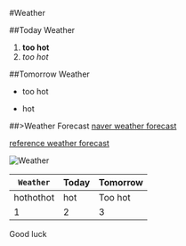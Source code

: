 #Weather

##Today Weather
1. **too hot**
2. *too hot*

##Tomorrow Weather
* too hot
- hot

##>Weather Forecast
[naver weather forecast](http://weather.naver.com)

[reference weather forecast][dd]

[dd]: https://www.m.weather.media.daum.net/my.action

![Weather][aa]

[aa]: imgnews.naver.net/image/144/2014/05/10/l_2014051002000417200100581_59_20140510101502.jpg?type=w540

| `Weather` | Today | Tomorrow |
| --------- | ----- | -------- |
| hothothot |  hot  |  Too hot |
| 1 | 2 | 3



Good luck
